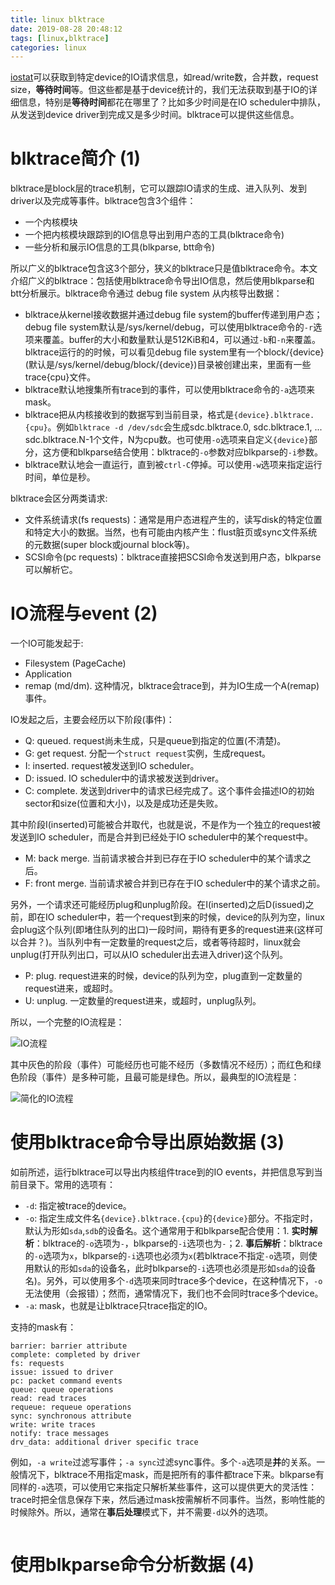 ```yaml
---
title: linux blktrace
date: 2019-08-28 20:48:12
tags: [linux,blktrace]
categories: linux 
---
```


[iostat](http://www.yuanguohuo.com/2019/08/17/linux-iostat/)可以获取到特定device的IO请求信息，如read/write数，合并数，request size，**等待时间**等。但这些都是基于device统计的，我们无法获取到基于IO的详细信息，特别是**等待时间**都花在哪里了？比如多少时间是在IO scheduler中排队，从发送到device driver到完成又是多少时间。blktrace可以提供这些信息。

<!-- more -->

# blktrace简介 (1)

blktrace是block层的trace机制，它可以跟踪IO请求的生成、进入队列、发到driver以及完成等事件。blktrace包含3个组件：

- 一个内核模块
- 一个把内核模块跟踪到的IO信息导出到用户态的工具(blktrace命令)
- 一些分析和展示IO信息的工具(blkparse, btt命令)

所以广义的blktrace包含这3个部分，狭义的blktrace只是值blktrace命令。本文介绍广义的blktrace：包括使用blktrace命令导出IO信息，然后使用blkparse和btt分析展示。blktrace命令通过 debug file system 从内核导出数据：

- blktrace从kernel接收数据并通过debug file system的buffer传递到用户态；debug file system默认是/sys/kernel/debug，可以使用blktrace命令的`-r`选项来覆盖。buffer的大小和数量默认是512KiB和4，可以通过`-b`和`-n`来覆盖。blktrace运行的的时候，可以看见debug file system里有一个block/{device}(默认是/sys/kernel/debug/block/{device})目录被创建出来，里面有一些trace{cpu}文件。
- blktrace默认地搜集所有trace到的事件，可以使用blktrace命令的`-a`选项来mask。
- blktrace把从内核接收到的数据写到当前目录，格式是`{device}.blktrace.{cpu}`。例如`blktrace -d /dev/sdc`会生成sdc.blktrace.0, sdc.blktrace.1, ... sdc.blktrace.N-1个文件，N为cpu数。也可使用`-o`选项来自定义`{device}`部分，这方便和blkparse结合使用：blktrace的`-o`参数对应blkparse的`-i`参数。
- blktrace默认地会一直运行，直到被`ctrl-C`停掉。可以使用`-w`选项来指定运行时间，单位是秒。

blktrace会区分两类请求:

* 文件系统请求(fs requests)：通常是用户态进程产生的，读写disk的特定位置和特定大小的数据。当然，也有可能由内核产生：flust脏页或sync文件系统的元数据(super block或journal block等)。
* SCSI命令(pc requests)：blktrace直接把SCSI命令发送到用户态，blkparse可以解析它。

# IO流程与event (2)

一个IO可能发起于:

- Filesystem (PageCache)
- Application
- remap (md/dm). 这种情况，blktrace会trace到，并为IO生成一个A(remap)事件。

IO发起之后，主要会经历以下阶段(事件)：

* Q: queued. request尚未生成，只是queue到指定的位置(不清楚)。
* G: get request. 分配一个`struct request`实例，生成request。
* I: inserted. request被发送到IO scheduler。
* D: issued. IO scheduler中的请求被发送到driver。
* C: complete. 发送到driver中的请求已经完成了。这个事件会描述IO的初始sector和size(位置和大小)，以及是成功还是失败。

其中阶段I(inserted)可能被合并取代，也就是说，不是作为一个独立的request被发送到IO scheduler，而是合并到已经处于IO scheduler中的某个request中。

* M: back merge. 当前请求被合并到已存在于IO scheduler中的某个请求之后。
* F: front merge. 当前请求被合并到已存在于IO scheduler中的某个请求之前。

另外，一个请求还可能经历plug和unplug阶段。在I(inserted)之后D(issued)之前，即在IO scheduler中，若一个request到来的时候，device的队列为空，linux会plug这个队列(即堵住队列的出口)一段时间，期待有更多的request进来(这样可以合并？)。当队列中有一定数量的request之后，或者等待超时，linux就会unplug(打开队列出口，可以从IO scheduler出去进入driver)这个队列。

* P: plug. request进来的时候，device的队列为空，plug直到一定数量的request进来，或超时。
* U: unplug. 一定数量的request进来，或超时，unplug队列。

所以，一个完整的IO流程是：

![IO流程](io-flow-1.jpg)

其中灰色的阶段（事件）可能经历也可能不经历（多数情况不经历）；而红色和绿色阶段（事件）是多种可能，且最可能是绿色。所以，最典型的IO流程是：

![简化的IO流程](io-flow-2.jpg)


# 使用blktrace命令导出原始数据 (3)

如前所述，运行blktrace可以导出内核组件trace到的IO events，并把信息写到当前目录下。常用的选项有：

- `-d`: 指定被trace的device。
- `-o`: 指定生成文件名`{device}.blktrace.{cpu}`的`{device}`部分。不指定时，默认为形如`sda`,`sdb`的设备名。这个通常用于和blkparse配合使用：1. **实时解析**：blktrace的`-o`选项为`-`，blkparse的`-i`选项也为`-`；2. **事后解析**：blktrace的`-o`选项为`x`，blkparse的`-i`选项也必须为`x`(若blktrace不指定`-o`选项，则使用默认的形如`sda`的设备名，此时blkparse的`-i`选项也必须是形如`sda`的设备名)。另外，可以使用多个`-d`选项来同时trace多个device，在这种情况下，`-o`无法使用（会报错）；然而，通常情况下，我们也不会同时trace多个device。
- `-a`: mask，也就是让blktrace只trace指定的IO。

支持的mask有：

```
barrier: barrier attribute
complete: completed by driver
fs: requests
issue: issued to driver
pc: packet command events
queue: queue operations
read: read traces
requeue: requeue operations
sync: synchronous attribute
write: write traces
notify: trace messages
drv_data: additional driver specific trace
```

例如，`-a write`过滤写事件；`-a sync`过滤sync事件。多个`-a`选项是**并**的关系。一般情况下，blktrace不用指定mask，而是把所有的事件都trace下来。blkparse有同样的`-a`选项，可以使用它来指定只解析某些事件，这可以提供更大的灵活性：trace时把全信息保存下来，然后通过mask按需解析不同事件。当然，影响性能的时候除外。所以，通常在**事后处理**模式下，并不需要`-d`以外的选项。

```
```

# 使用blkparse命令分析数据 (4)
